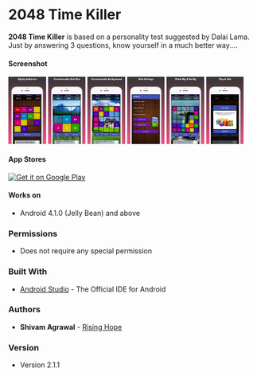 2048 Time Killer
======
**2048 Time Killer** is based on a personality test suggested by Dalai Lama. Just by answering 3 questions, know yourself in a much better way....

#### Screenshot

<img src="images/screenshot_1.png" width="15%"></img>
<img src="images/screenshot_4.png" width="15%"></img>
<img src="images/screenshot_5.png" width="15%"></img>
<img src="images/screenshot_6.png" width="15%"></img>
<img src="images/screenshot_7.png" width="15%"></img>
<img src="images/screenshot_8.png" width="15%"></img>

#### App Stores
<!-- edit this image location -->
[![Get it on Google Play](https://raw.github.com/repat/README-template/master/googleplay.png)](https://play.google.com/store/apps/details?id=com.tree.game.sittugame)

#### Works on
* Android 4.1.0 (Jelly Bean) and above

### Permissions
* Does not require any special permission

### Built With

* [Android Studio](https://developer.android.com/studio/index.html) - The Official IDE for Android

### Authors

* **Shivam Agrawal** - [Rising Hope](http://risinghopeapps.weebly.com/)

### Version 
* Version 2.1.1
